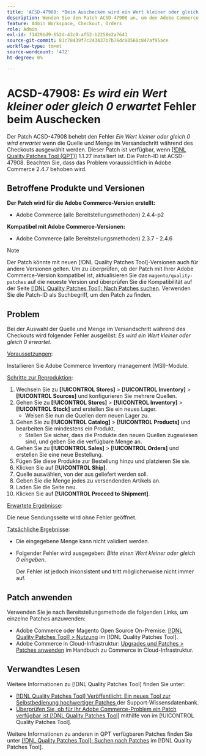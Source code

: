```yaml
---
title: 'ACSD-47908: *Beim Auschecken wird ein Wert kleiner oder gleich 0 erwartet* Fehler'
description: Wenden Sie den Patch ACSD-47908 an, um den Adobe Commerce-Fehler zu beheben. *Es wird ein Wert kleiner oder gleich 0 erwartet, wenn Sie während des Checkouts die Quelle und Menge im Versandschritt auswählen.
feature: Admin Workspace, Checkout, Orders
role: Admin
exl-id: f1429bd9-652d-43c0-af52-b2258e2a7643
source-git-commit: 81c78439f7c243437b7b76dc80560c847af95ace
workflow-type: tm+mt
source-wordcount: '472'
ht-degree: 0%

---
```


# ACSD-47908: *Es wird ein Wert kleiner oder gleich 0 erwartet* Fehler beim Auschecken

Der Patch ACSD-47908 behebt den Fehler *Ein Wert kleiner oder gleich 0 wird erwartet* wenn die Quelle und Menge im Versandschritt während des Checkouts ausgewählt werden. Dieser Patch ist verfügbar, wenn [[!DNL Quality Patches Tool (QPT)]](https://experienceleague.adobe.com/de/docs/commerce-knowledge-base/kb/announcements/commerce-announcements/magento-quality-patches-released-new-tool-to-self-serve-quality-patches) 1.1.27 installiert ist. Die Patch-ID ist ACSD-47908. Beachten Sie, dass das Problem voraussichtlich in Adobe Commerce 2.4.7 behoben wird.

## Betroffene Produkte und Versionen

**Der Patch wird für die Adobe Commerce-Version erstellt:**

* Adobe Commerce (alle Bereitstellungsmethoden) 2.4.4-p2

**Kompatibel mit Adobe Commerce-Versionen:**

* Adobe Commerce (alle Bereitstellungsmethoden) 2.3.7 - 2.4.6

>[!NOTE]
>
>Der Patch könnte mit neuen [!DNL Quality Patches Tool]-Versionen auch für andere Versionen gelten. Um zu überprüfen, ob der Patch mit Ihrer Adobe Commerce-Version kompatibel ist, aktualisieren Sie das `magento/quality-patches` auf die neueste Version und überprüfen Sie die Kompatibilität auf der Seite [[!DNL Quality Patches Tool]: Nach Patches suchen](https://experienceleague.adobe.com/tools/commerce-quality-patches/index.html?lang=de). Verwenden Sie die Patch-ID als Suchbegriff, um den Patch zu finden.

## Problem

Bei der Auswahl der Quelle und Menge im Versandschritt während des Checkouts wird folgender Fehler ausgelöst: *Es wird ein Wert kleiner oder gleich 0 erwartet*.

<u>Voraussetzungen</u>:

Installieren Sie Adobe Commerce Inventory management (MSI)-Module.

<u>Schritte zur Reproduktion</u>:

1. Wechseln Sie zu **[!UICONTROL Stores]** > **[!UICONTROL Inventory]** > **[!UICONTROL Sources]** und konfigurieren Sie mehrere Quellen.
1. Gehen Sie zu **[!UICONTROL Stores]** > **[!UICONTROL Inventory]** > **[!UICONTROL Stock]** und erstellen Sie ein neues Lager.
   * Weisen Sie nun die Quellen dem neuen Lager zu.
1. Gehen Sie zu **[!UICONTROL Catalog]** > **[!UICONTROL Products]** und bearbeiten Sie mindestens ein Produkt.
   * Stellen Sie sicher, dass die Produkte den neuen Quellen zugewiesen sind, und geben Sie die verfügbare Menge an.
1. Gehen Sie zu **[!UICONTROL Sales]** > **[!UICONTROL Orders]** und erstellen Sie eine neue Bestellung.
1. Fügen Sie diese Produkte zur Bestellung hinzu und platzieren Sie sie.
1. Klicken Sie auf **[!UICONTROL Ship]**.
1. Quelle auswählen, von der aus geliefert werden soll.
1. Geben Sie die Menge jedes zu versendenden Artikels an.
1. Laden Sie die Seite neu.
1. Klicken Sie auf **[!UICONTROL Proceed to Shipment]**.

<u>Erwartete Ergebnisse</u>:

Die neue Sendungsseite wird ohne Fehler geöffnet.

<u>Tatsächliche Ergebnisse</u>:

* Die eingegebene Menge kann nicht validiert werden.
* Folgender Fehler wird ausgegeben: *Bitte einen Wert kleiner oder gleich 0 eingeben*.

  Der Fehler ist jedoch inkonsistent und tritt möglicherweise nicht immer auf.

## Patch anwenden

Verwenden Sie je nach Bereitstellungsmethode die folgenden Links, um einzelne Patches anzuwenden:

* Adobe Commerce oder Magento Open Source On-Premise: [[!DNL Quality Patches Tool] > Nutzung](/help/tools/quality-patches-tool/usage.md) im [!DNL Quality Patches Tool].
* Adobe Commerce in Cloud-Infrastruktur: [Upgrades und Patches > Patches anwenden](https://experienceleague.adobe.com/docs/commerce-cloud-service/user-guide/develop/upgrade/apply-patches.html?lang=de) im Handbuch zu Commerce in Cloud-Infrastruktur.

## Verwandtes Lesen

Weitere Informationen zu [!DNL Quality Patches Tool] finden Sie unter:

* [[!DNL Quality Patches Tool] Veröffentlicht: Ein neues Tool zur Selbstbedienung hochwertiger Patches ](https://experienceleague.adobe.com/de/docs/commerce-knowledge-base/kb/announcements/commerce-announcements/magento-quality-patches-released-new-tool-to-self-serve-quality-patches) der Support-Wissensdatenbank.
* [Überprüfen Sie, ob für Ihr Adobe Commerce-Problem ein Patch verfügbar ist [!DNL Quality Patches Tool]](/help/tools/quality-patches-tool/patches-available-in-qpt/check-patch-for-magento-issue-with-magento-quality-patches.md) mithilfe von im [!UICONTROL Quality Patches Tool].


Weitere Informationen zu anderen in QPT verfügbaren Patches finden Sie unter [[!DNL Quality Patches Tool]: Suchen nach Patches](https://experienceleague.adobe.com/tools/commerce-quality-patches/index.html?lang=de) im [!DNL Quality Patches Tool].
